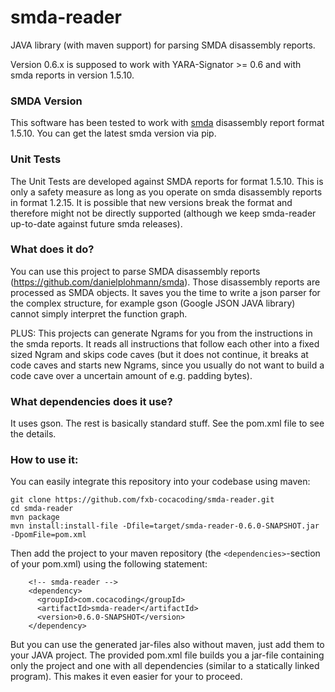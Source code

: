# smda-reader

JAVA library (with maven support) for parsing SMDA disassembly reports.

Version 0.6.x is supposed to work with YARA-Signator >= 0.6 and with smda reports in version 1.5.10.

### SMDA Version

This software has been tested to work with [smda](https://github.com/danielplohmann/smda) disassembly report format 1.5.10.
You can get the latest smda version via pip.

### Unit Tests

The Unit Tests are developed against SMDA reports for format 1.5.10. This is only a safety measure as long as you operate on smda disassembly reports in format 1.2.15. It is possible that new versions break the format and therefore might not be directly supported (although we keep smda-reader up-to-date against future smda releases).

### What does it do?
You can use this project to parse SMDA disassembly reports (https://github.com/danielplohmann/smda).
Those disassembly reports are processed as SMDA objects. It saves you the time to write a json parser for the complex structure, for example gson (Google JSON JAVA library) cannot simply interpret the function graph.

PLUS: This projects can generate Ngrams for you from the instructions in the smda reports. It reads all instructions that follow each other into a fixed sized Ngram and skips code caves (but it does not continue, it breaks at code caves and starts new Ngrams, since you usually do not want to build a code cave over a uncertain amount of e.g. padding bytes).

### What dependencies does it use?
It uses gson. The rest is basically standard stuff. See the pom.xml file to see the details.

### How to use it:
You can easily integrate this repository into your codebase using maven:
```
git clone https://github.com/fxb-cocacoding/smda-reader.git
cd smda-reader
mvn package
mvn install:install-file -Dfile=target/smda-reader-0.6.0-SNAPSHOT.jar -DpomFile=pom.xml
```
Then add the project to your maven repository (the `<dependencies>`-section of your pom.xml) using the following statement:
```
    <!-- smda-reader -->
    <dependency>
      <groupId>com.cocacoding</groupId>
      <artifactId>smda-reader</artifactId>
      <version>0.6.0-SNAPSHOT</version>
    </dependency>
```
  
But you can use the generated jar-files also without maven, just add them to your JAVA project. The provided pom.xml file builds you a jar-file containing only the project and one with all dependencies (similar to a statically linked program). This makes it even easier for your to proceed.
